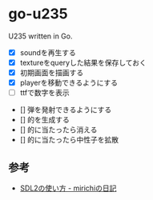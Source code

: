 # go-u235

U235 written in Go.

- [x] soundを再生する
- [x] textureをqueryした結果を保存しておく
- [x] 初期画面を描画する
- [x] playerを移動できるようにする
- [ ] ttfで数字を表示
- [] 弾を発射できるようにする
- [] 的を生成する
- [] 的に当たったら消える
- [] 的に当たったら中性子を拡散

## 参考

- [SDL2の使い方 - mirichiの日記](https://mirichi.hatenadiary.org/entry/20141018/p1)
